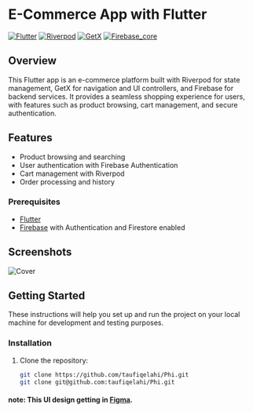 # E-Commerce App with Flutter


[![Flutter](https://img.shields.io/badge/Flutter-3.10.6-blue.svg)](https://flutter.dev/)
[![Riverpod](https://img.shields.io/badge/Riverpod-2.3.7-green.svg)](https://pub.dev/packages/riverpod)
[![GetX](https://img.shields.io/badge/GetX-4.6.5-blueviolet.svg)](https://pub.dev/packages/get)
[![Firebase_core](https://img.shields.io/badge/Firebase-2.15.0-orange.svg)](https://pub.dev/packages/firebase)

## Overview

This Flutter app is an e-commerce platform built with Riverpod for state management, GetX for navigation and UI controllers, and Firebase for backend services. It provides a seamless shopping experience for users, with features such as product browsing, cart management, and secure authentication.

## Features

- Product browsing and searching
- User authentication with Firebase Authentication
- Cart management with Riverpod
- Order processing and history


### Prerequisites

- [Flutter](https://flutter.dev/docs/get-started/install)
- [Firebase](https://console.firebase.google.com/) with Authentication and Firestore enabled



## Screenshots

![Cover](https://github.com/taufiqelahi/Phi/assets/91239229/f70f623d-d3b6-466d-a990-a9d178c7d438)


## Getting Started

These instructions will help you set up and run the project on your local machine for development and testing purposes.

### Installation

1. Clone the repository:

   ```bash
   git clone https://github.com/taufiqelahi/Phi.git
   git clone git@github.com:taufiqelahi/Phi.git


#### note: This UI design getting in [Figma](https://www.figma.com/file/tZktzOdbcy3p395X4jM70h/Nike-Shoes-Mobile-App-UI-Design-(Community)?type=design&node-id=2-185&mode=design&t=JZKRBEcBgE1wgSLb-0). 
   

